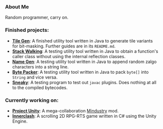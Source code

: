 ### About Me

Random programmer, carry on.

### Finished projects:
- [**Tile Gen**](https://github.com/GlennFolker/TileGen): A finished utility tool written in Java to generate tile variants for bit-masking. Further guides are in its `README.md`.
- [**Stack Walking**](https://github.com/GlennFolker/StackWalking): A testing utility tool written in Java to obtain a function's caller class without using the internal reflection classes.
- [**Name Gen**](https://github.com/GlennFolker/NameGen): A testing utility tool written in Java to append random zalgo characters into a string line.
- [**Byte Packer**](https://github.com/GlennFolker/BytePacker): A testing utility tool written in Java to pack `byte[]` into `String` and vice versa.
- [**Sneaky**](https://github.com/GlennFolker/Sneaky): A testing program to test out `javac` plugins. Does nothing at all to the compiled bytecodes.

### Currently working on:
- [**Project Unity**](https://github.com/AvantTeam/ProjectUnity): A mega-collaboration [Mindustry](https://github.com/Anuken/Mindustry) mod.
- [**Innerclash**](https://github.com/AvantTeam/Innerclash): A scrolling 2D RPG-RTS game written in C# using the Unity Engine.
